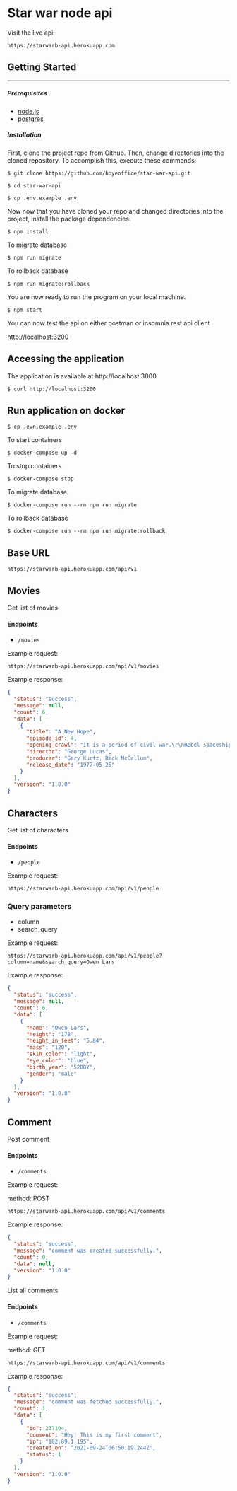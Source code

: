 # Star war node api

Visit the live api:

`https://starwarb-api.herokuapp.com`

## Getting Started

---
##### *Prerequisites*
* [node.js](https://nodejs.org/en/download/)
* [postgres](https://www.postgresql.org/download/)


##### *Installation*
First, clone the project repo from Github. Then, change directories into the cloned repository. To accomplish this, execute these commands:

`$ git clone https://github.com/boyeoffice/star-war-api.git`

`$ cd star-war-api`

`$ cp .env.example .env`

Now now that you have cloned your repo and changed directories into the project, install the package dependencies.

`$ npm install`

To migrate database

`$ npm run migrate`

To rollback database

`$ npm run migrate:rollback`

You are now ready to run the program on your local machine.

`$ npm start`

You can now test the api on either postman or insomnia rest api client

[http://localhost:3200](http://localhost:3200)

## Accessing the application

The application is available at http://localhost:3000.

`$ curl http://localhost:3200`

## Run application on docker

`$ cp .evn.example .env`

To start containers

`$ docker-compose up -d`

To stop containers

`$ docker-compose stop`

To migrate database

`$ docker-compose run --rm npm run migrate`

To rollback database

`$ docker-compose run --rm npm run migrate:rollback`


## Base URL

`https://starwarb-api.herokuapp.com/api/v1`

## Movies

Get list of movies

#### Endpoints

* `/movies`

Example request:

`https://starwarb-api.herokuapp.com/api/v1/movies`

Example response:

```json 
{
  "status": "success",
  "message": null,
  "count": 6,
  "data": [
    {
      "title": "A New Hope",
      "episode_id": 4,
      "opening_crawl": "It is a period of civil war.\r\nRebel spaceships, striking\r\nfrom a hidden base, have won\r\ntheir first victory against\r\nthe evil Galactic Empire.\r\n\r\nDuring the battle, Rebel\r\nspies managed to steal secret\r\nplans to the Empire's\r\nultimate weapon, the DEATH\r\nSTAR, an armored space\r\nstation with enough power\r\nto destroy an entire planet.\r\n\r\nPursued by the Empire's\r\nsinister agents, Princess\r\nLeia races home aboard her\r\nstarship, custodian of the\r\nstolen plans that can save her\r\npeople and restore\r\nfreedom to the galaxy....",
      "director": "George Lucas",
      "producer": "Gary Kurtz, Rick McCallum",
      "release_date": "1977-05-25"
    }
  ],
  "version": "1.0.0"
}
```

## Characters

Get list of characters

#### Endpoints

* `/people`

Example request:

`https://starwarb-api.herokuapp.com/api/v1/people`

### Query parameters

* column
* search_query

Example request:

`https://starwarb-api.herokuapp.com/api/v1/people?column=name&search_query=Owen Lars`

Example response:

```json 
{
  "status": "success",
  "message": null,
  "count": 6,
  "data": [
    {
      "name": "Owen Lars",
      "height": "178",
      "height_in_feet": "5.84",
      "mass": "120",
      "skin_color": "light",
      "eye_color": "blue",
      "birth_year": "52BBY",
      "gender": "male"
    }
  ],
  "version": "1.0.0"
}
```

## Comment

Post comment

#### Endpoints

* `/comments`

Example request:

method: POST

`https://starwarb-api.herokuapp.com/api/v1/comments`

Example response:

```json 
{
  "status": "success",
  "message": "comment was created successfully.",
  "count": 0,
  "data": null,
  "version": "1.0.0"
}
```

List all comments

#### Endpoints

* `/comments`

Example request:

method: GET

`https://starwarb-api.herokuapp.com/api/v1/comments`

Example response:

```json 
{
  "status": "success",
  "message": "comment was fetched successfully.",
  "count": 1,
  "data": [
    {
      "id": 237104,
      "comment": "Hey! This is my first comment",
      "ip": "102.89.1.195",
      "created_on": "2021-09-24T06:50:19.244Z",
      "status": 1
    }
  ],
  "version": "1.0.0"
}
```

